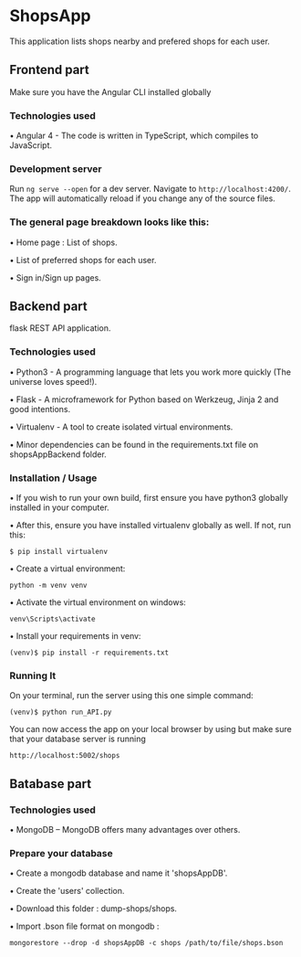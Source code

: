 # ShopsApp

This application lists shops nearby and prefered shops for each user.

## Frontend part
Make sure you have the Angular CLI installed globally

### Technologies used
•	Angular 4 - The code is written in TypeScript, which compiles to JavaScript.

### Development server
Run `ng serve --open` for a dev server. Navigate to `http://localhost:4200/`. The app will automatically reload if you change any of the source files.
### The general page breakdown looks like this:
•	Home page : List of shops.

•	List of preferred shops for each user.

•	Sign in/Sign up pages.

## Backend part
flask REST API application.
### Technologies used
•	Python3 - A programming language that lets you work more quickly (The universe loves speed!).

•	Flask - A microframework for Python based on Werkzeug, Jinja 2 and good intentions.

•	Virtualenv - A tool to create isolated virtual environments.

•	Minor dependencies can be found in the requirements.txt file on shopsAppBackend folder.

### Installation / Usage
•	If you wish to run your own build, first ensure you have python3 globally installed in your computer.

•	After this, ensure you have installed virtualenv globally as well. If not, run this:
```
$ pip install virtualenv
```
• Create a virtual environment:
```
python -m venv venv
```
• Activate the virtual environment on windows:
```
venv\Scripts\activate
```

• Install your requirements in venv:
```
(venv)$ pip install -r requirements.txt
```

### Running It
On your terminal, run the server using this one simple command:
```
(venv)$ python run_API.py
```
You can now access the app on your local browser by using but make sure that your database server is running
```
http://localhost:5002/shops
```

## Batabase part

### Technologies used
•	MongoDB – MongoDB offers many advantages over others.

### Prepare your database

• Create a mongodb database and name it 'shopsAppDB'.

• Create the 'users' collection.

• Download this folder : dump-shops/shops.

• Import .bson file format on mongodb :

```
mongorestore --drop -d shopsAppDB -c shops /path/to/file/shops.bson
```




